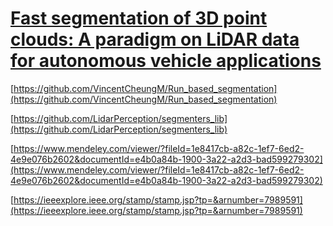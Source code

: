


# [Fast segmentation of 3D point clouds: A paradigm on LiDAR data for autonomous vehicle applications]()

[https://github.com/VincentCheungM/Run_based_segmentation](https://github.com/VincentCheungM/Run_based_segmentation)

[https://github.com/LidarPerception/segmenters_lib](https://github.com/LidarPerception/segmenters_lib)

[https://www.mendeley.com/viewer/?fileId=1e8417cb-a82c-1ef7-6ed2-4e9e076b2602&documentId=e4b0a84b-1900-3a22-a2d3-bad599279302](https://www.mendeley.com/viewer/?fileId=1e8417cb-a82c-1ef7-6ed2-4e9e076b2602&documentId=e4b0a84b-1900-3a22-a2d3-bad599279302)

[https://ieeexplore.ieee.org/stamp/stamp.jsp?tp=&arnumber=7989591](https://ieeexplore.ieee.org/stamp/stamp.jsp?tp=&arnumber=7989591)
